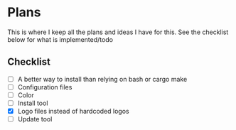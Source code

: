 # Plans

This is where I keep all the plans and ideas I have for this. See the checklist below for what is implemented/todo

## Checklist

- [ ] A better way to install than relying on bash or cargo make
- [ ] Configuration files
- [ ] Color
- [ ] Install tool
- [X] Logo files instead of hardcoded logos
- [ ] Update tool
